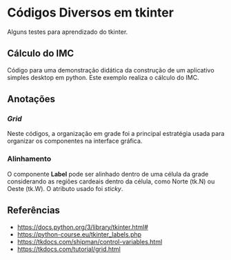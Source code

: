 # Códigos Diversos em tkinter 

Alguns testes para aprendizado do tkinter.


## Cálculo do IMC

Código para uma demonstração didática da construção de um aplicativo simples desktop em python. Este exemplo realiza  o cálculo do IMC. 

## Anotações 

### *Grid* 
Neste códigos, a organização em grade foi a principal estratégia usada para organizar os componentes na interface gráfica. 

### Alinhamento 
O componente **Label** pode ser alinhado dentro de uma célula da grade considerando as regiões cardeais dentro da célula, como Norte (tk.N) ou Oeste (tk.W). O atributo usado foi *sticky*.  

## Referências 

* https://docs.python.org/3/library/tkinter.html# 
* https://python-course.eu/tkinter_labels.php 
* https://tkdocs.com/shipman/control-variables.html
* https://tkdocs.com/tutorial/grid.html 

